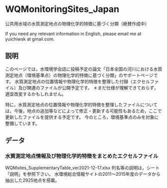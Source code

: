 # WQMonitoringSites_Japan
公共用水域の水質測定地点の物理化学的特徴に基づく分類（絶賛作成中）

If you need any relevant information in English, please email me at yuichiwsk at gmail.com.

## 説明
このページでは，水環境学会誌に投稿予定の論文「日本全国の河川における水質測定地点（環境基準点）の物理化学的特徴に基づく分類」のサポートページです。
水質測定地点の位置情報や物理化学的特徴を整理した付録（エクセルファイル）及び関連のファイルが公開予定です。
＊まだ仕様が理解できておらず，適宜改変するかもしれません。

特に，水質測定地点の位置情報や物理化学的特徴を整理したファイルについては，今後，地点の追加等などによって修正・更新する可能性もあるため，ここで更新したファイルを提供する予定です。
今のところ，環境基準点のみを対象に整備しています。

## データ
### 水質測定地点情報及び物理化学的特徴をまとめたエクセルファイル
WQMsites_SupplementaryTable_ver2021-12-17.xlsx
列名等の説明は，シート「説明」を参照下さい。
水環境総合情報サイトの2011～2015年度のデータから抽出した2925地点を搭載。
